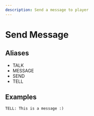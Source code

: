 ```yaml
---
description: Send a message to player
---
```


# Send Message

## Aliases

* TALK
* MESSAGE
* SEND
* TELL

## Examples

```
TELL: This is a message :)
```

